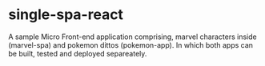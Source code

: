 # single-spa-react

A sample Micro Front-end application comprising, marvel characters inside (marvel-spa) and pokemon dittos (pokemon-app).
In which both apps can be built, tested and deployed separeately.
